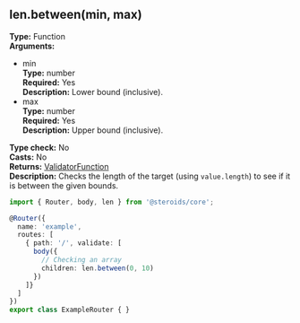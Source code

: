## len.between(min, max)

**Type:** Function  
**Arguments:**
  - min  
    **Type:** number  
    **Required:** Yes  
    **Description:** Lower bound (inclusive).
  - max  
    **Type:** number  
    **Required:** Yes  
    **Description:** Upper bound (inclusive).

**Type check:** No  
**Casts:** No  
**Returns:** [ValidatorFunction](../router-decorator/routedefinition/validationrule/validatorfunction)  
**Description:** Checks the length of the target (using `value.length`) to see if it is between the given bounds.

```ts
import { Router, body, len } from '@steroids/core';

@Router({
  name: 'example',
  routes: [
    { path: '/', validate: [
      body({
        // Checking an array
        children: len.between(0, 10)
      })
    ]}
  ]
})
export class ExampleRouter { }
```
